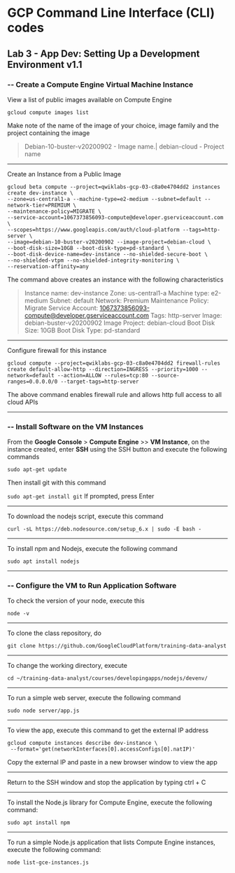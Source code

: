 # GCP Command Line Interface (CLI) codes

## Lab 3 - App Dev: Setting Up a Development Environment v1.1

### -- Create a Compute Engine Virtual Machine Instance
View a list of public images available on Compute Engine

`gcloud compute images list` 

Make note of the name of the image of your choice, image family and the project containing the image

> Debian-10-buster-v20200902 - Image name.| debian-cloud - Project name

---
Create an Instance from a Public Image 

```
gcloud beta compute --project=qwiklabs-gcp-03-c8a0e4704dd2 instances create dev-instance \
--zone=us-central1-a --machine-type=e2-medium --subnet=default --network-tier=PREMIUM \
--maintenance-policy=MIGRATE \
--service-account=1067373856093-compute@developer.gserviceaccount.com \
--scopes=https://www.googleapis.com/auth/cloud-platform --tags=http-server \
--image=debian-10-buster-v20200902 --image-project=debian-cloud \
--boot-disk-size=10GB --boot-disk-type=pd-standard \
--boot-disk-device-name=dev-instance --no-shielded-secure-boot \
--no-shielded-vtpm --no-shielded-integrity-monitoring \
--reservation-affinity=any
```

The command above creates an instance with the following characteristics
> Instance name: dev-instance
Zone: us-central1-a
Machine type: e2-medium
Subnet: default
Network: Premium
Maintenance Policy: Migrate
Service Account: 1067373856093-compute@developer.gserviceaccount.com
Tags: http-server
Image: debian-buster-v20200902
Image Project: debian-cloud
Boot Disk Size: 10GB
Boot Disk Type: pd-standard

---
Configure firewall for this instance


`gcloud compute --project=qwiklabs-gcp-03-c8a0e4704dd2 firewall-rules create default-allow-http --direction=INGRESS --priority=1000 --network=default --action=ALLOW --rules=tcp:80 --source-ranges=0.0.0.0/0 --target-tags=http-server
`

The above command enables firewall rule and allows http full access to all cloud APIs

---
### -- Install Software on the VM Instances
From the **Google Console** > **Compute Engine** >> **VM Instance**, on the instance created, enter **SSH** using the SSH button and execute the following commands

`sudo apt-get update`

Then install git with this command

`sudo apt-get install git`
If prompted, press Enter
	
---
To download the nodejs script, execute this command

`curl -sL https://deb.nodesource.com/setup_6.x | sudo -E bash -`

---
To install npm and Nodejs, execute the following command

`sudo apt install nodejs`


---
### -- Configure the VM to Run Application Software
To check the version of your node, execute this

`node -v`

---
To clone the class repository, do

`git clone https://github.com/GoogleCloudPlatform/training-data-analyst`

---
To change the working directory, execute

`cd ~/training-data-analyst/courses/developingapps/nodejs/devenv/`

---
To run a simple web server, execute the following command

`sudo node server/app.js`

---
To view the app, execute this command to get the external IP address

```
gcloud compute instances describe dev-instance \
 --format='get(networkInterfaces[0].accessConfigs[0].natIP)'
```
Copy the external IP and paste in a new browser window to view the app

---
Return to the SSH window and stop the application by typing ctrl + C 

---
To install the Node.js library for Compute Engine, execute the following command:

`sudo apt install npm`

---
To run a simple Node.js application that lists Compute Engine instances, execute the following command:

`node list-gce-instances.js`



